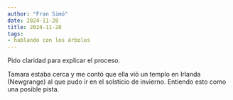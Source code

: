 ```yaml
---
author: "Fran Simó"
date: 2024-11-28
title: 2024-11-28
tags: 
- hablando con los árboles
---
```


Pido claridad para explicar el proceso.

Tamara estaba cerca y me contó que ella vió un templo en Irlanda (Newgrange) al que pudo ir en el solsticio de invierno. 
Entiendo esto como una posible pista.
